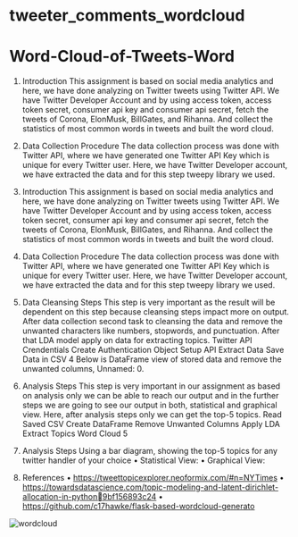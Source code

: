 # tweeter_comments_wordcloud

# Word-Cloud-of-Tweets-Word
1. Introduction 
This assignment is based on social media analytics and here, we have done analyzing on Twitter tweets
using Twitter API. We have Twitter Developer Account and by using access token, access token secret, 
consumer api key and consumer api secret, fetch the tweets of Corona, ElonMusk, BillGates, and 
Rihanna. And collect the statistics of most common words in tweets and built the word cloud.
2. Data Collection Procedure 
The data collection process was done with Twitter API, where we have generated one Twitter API Key 
which is unique for every Twitter user. Here, we have Twitter Developer account, we have extracted 
the data and for this step tweepy library we used.

1. Introduction 
This assignment is based on social media analytics and here, we have done analyzing on Twitter tweets
using Twitter API. We have Twitter Developer Account and by using access token, access token secret, 
consumer api key and consumer api secret, fetch the tweets of Corona, ElonMusk, BillGates, and 
Rihanna. And collect the statistics of most common words in tweets and built the word cloud.
2. Data Collection Procedure 
The data collection process was done with Twitter API, where we have generated one Twitter API Key 
which is unique for every Twitter user. Here, we have Twitter Developer account, we have extracted 
the data and for this step tweepy library we used.
3. Data Cleansing Steps
This step is very important as the result will be dependent on this step because cleansing steps impact 
more on output. After data collection second task to cleansing the data and remove the unwanted 
characters like numbers, stopwords, and punctuation. After that LDA model apply on data for 
extracting topics.
Twitter API Crendentials
Create Authentication Object
Setup API
Extract Data
Save Data in CSV
4
Below is DataFrame view of stored data and remove the unwanted columns, Unnamed: 0.
4. Analysis Steps
This step is very important in our assignment as based on analysis only we can be able to reach our 
output and in the further steps we are going to see our output in both, statistical and graphical view. 
Here, after analysis steps only we can get the top-5 topics.
Read Saved CSV
Create DataFrame
Remove Unwanted Columns
Apply LDA
Extract Topics 
Word Cloud
5
5. Analysis Steps Using a bar diagram, showing the top-5 topics for any twitter handler of 
 your choice 
• Statistical View:
• Graphical View:
6. References 
• https://tweettopicexplorer.neoformix.com/#n=NYTimes
• https://towardsdatascience.com/topic-modeling-and-latent-dirichlet-allocation-in-python9bf156893c24
• https://github.com/c17hawke/flask-based-wordcloud-generato

![wordcloud](https://user-images.githubusercontent.com/54304418/170316403-11c49d45-9c58-42ad-bdff-c9f337cfc99b.jpg)

